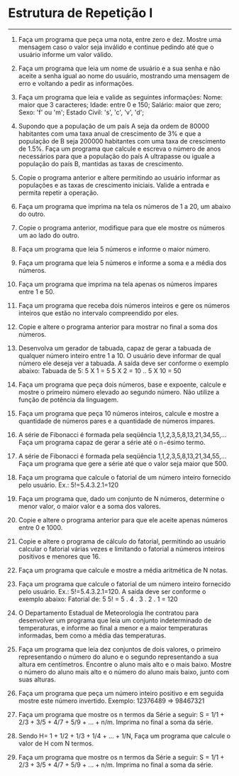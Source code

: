 # Estrutura de Repetição I

---

1. Faça um programa que peça uma nota, entre zero e dez. Mostre uma mensagem caso o valor seja inválido e continue pedindo até que o usuário informe um valor válido.

2. Faça um programa que leia um nome de usuário e a sua senha e não aceite a senha igual ao nome do usuário, mostrando uma mensagem de erro e voltando a pedir as informações.

3. Faça um programa que leia e valide as seguintes informações:
Nome: maior que 3 caracteres;
Idade: entre 0 e 150;
Salário: maior que zero;
Sexo: 'f' ou 'm';
Estado Civil: 's', 'c', 'v', 'd';

4. Supondo que a população de um país A seja da ordem de 80000 habitantes com uma taxa anual de crescimento de 3% e que a população de B seja 200000 habitantes com uma taxa de crescimento de 1.5%. Faça um programa que calcule e escreva o número de anos necessários para que a população do país A ultrapasse ou iguale a população do país B, mantidas as taxas de crescimento.

5. Copie o programa anterior e altere permitindo ao usuário informar as populações e as taxas de crescimento iniciais. Valide a entrada e permita repetir a operação.

6. Faça um programa que imprima na tela os números de 1 a 20, um abaixo do outro.

7. Copie o programa anterior, modifique para que ele mostre os números um ao lado do outro.

8. Faça um programa que leia 5 números e informe o maior número.

9. Faça um programa que leia 5 números e informe a soma e a média dos números.

10. Faça um programa que imprima na tela apenas os números ímpares entre 1 e 50.

11. Faça um programa que receba dois números inteiros e gere os números inteiros que estão no intervalo compreendido por eles.

12. Copie e altere o programa anterior para mostrar no final a soma dos números.

13. Desenvolva um gerador de tabuada, capaz de gerar a tabuada de qualquer número inteiro entre 1 a 10. O usuário deve informar de qual número ele deseja ver a tabuada. A saída deve ser conforme o exemplo abaixo:
Tabuada de 5:
5 X 1 = 5
5 X 2 = 10
..
5 X 10 = 50

14. Faça um programa que peça dois números, base e expoente, calcule e mostre o primeiro número elevado ao segundo número. Não utilize a função de potência da linguagem.

15. Faça um programa que peça 10 números inteiros, calcule e mostre a quantidade de números pares e a quantidade de números ímpares.

16. A série de Fibonacci é formada pela seqüência 1,1,2,3,5,8,13,21,34,55,... Faça um programa capaz de gerar a série até o n−ésimo termo.

17. A série de Fibonacci é formada pela seqüência 1,1,2,3,5,8,13,21,34,55,... Faça um programa que gere a série até que o valor seja maior que 500.

18. Faça um programa que calcule o fatorial de um número inteiro fornecido pelo usuário. Ex.: 5!=5.4.3.2.1=120

19. Faça um programa que, dado um conjunto de N números, determine o menor valor, o maior valor e a soma dos valores.

20. Copie e altere o programa anterior para que ele aceite apenas números entre 0 e 1000.

21. Copie e altere o programa de cálculo do fatorial, permitindo ao usuário calcular o fatorial várias vezes e limitando o fatorial a números inteiros positivos e menores que 16.

22. Faça um programa que calcule e mostre a média aritmética de N notas.

23. Faça um programa que calcule o fatorial de um número inteiro fornecido pelo usuário. Ex.: 5!=5.4.3.2.1=120. A saída deve ser conforme o exemplo abaixo:
Fatorial de: 5
5! =  5 . 4 . 3 . 2 . 1 = 120

24. O Departamento Estadual de Meteorologia lhe contratou para desenvolver um programa que leia um conjunto indeterminado de temperaturas, e informe ao final a menor e a maior temperaturas informadas, bem como a média das temperaturas.

25. Faça um programa que leia dez conjuntos de dois valores, o primeiro representando o número do aluno e o segundo representando a sua altura em centímetros. Encontre o aluno mais alto e o mais baixo. Mostre o número do aluno mais alto e o número do aluno mais baixo, junto com suas alturas.

26. Faça um programa que peça um número inteiro positivo e em seguida mostre este número invertido.
Exemplo:
  12376489  => 98467321

27. Faça um programa que mostre os n termos da Série a seguir:
 S = 1/1 + 2/3 + 3/5 + 4/7 + 5/9 + ... + n/m.
 Imprima no final a soma da série.

28. Sendo H= 1 + 1/2 + 1/3 + 1/4 + ... + 1/N, Faça um programa que calcule o valor de H com N termos.

28. Faça um programa que mostre os n termos da Série a seguir:
 S = 1/1 + 2/3 + 3/5 + 4/7 + 5/9 + ... + n/m.
 Imprima no final a soma da série.
